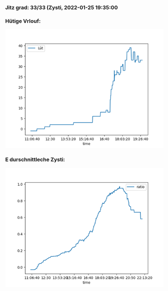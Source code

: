 ### Jitz grad: 33/33 (Zysti, 2022-01-25 19:35:00

### Hütige Vrlouf:
![Graph](Today.png)

### E durschnittleche Zysti:
![Graph](Zysti.png)